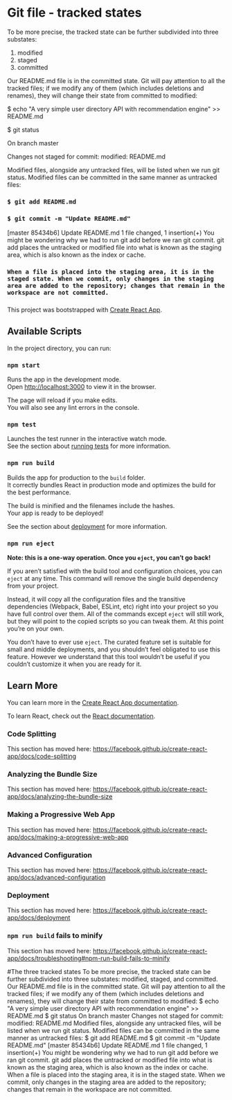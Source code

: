 # Git file - tracked states
To be more precise, the tracked state can be further subdivided into three substates:
1. modified
2. staged 
3. committed 

Our README.md file is in the committed state.
Git will pay attention to all the tracked files; if we modify any of them (which includes deletions and renames), they will change their state from committed to modified:

$ echo "A very simple user directory API with recommendation engine" >> README.md

$ git status

On branch master

Changes not staged for commit:
  modified: README.md

Modified files, alongside any untracked files, will be listed when we run git status. Modified files can be committed in the same manner as untracked files:
### `$ git add README.md`
### `$ git commit -m "Update README.md"`
[master 85434b6] Update README.md
 1 file changed, 1 insertion(+) You might be wondering why we had to run git add before we ran git commit. git add places the untracked or modified file into what is known as the staging area, which is also known as the index or cache. 
### `When a file is placed into the staging area, it is in the staged state. When we commit, only changes in the staging area are added to the repository; changes that remain in the workspace are not committed.`

###
This project was bootstrapped with [Create React App](https://github.com/facebook/create-react-app).

## Available Scripts

In the project directory, you can run:

### `npm start`

Runs the app in the development mode.<br>
Open [http://localhost:3000](http://localhost:3000) to view it in the browser.

The page will reload if you make edits.<br>
You will also see any lint errors in the console.

### `npm test`

Launches the test runner in the interactive watch mode.<br>
See the section about [running tests](https://facebook.github.io/create-react-app/docs/running-tests) for more information.

### `npm run build`

Builds the app for production to the `build` folder.<br>
It correctly bundles React in production mode and optimizes the build for the best performance.

The build is minified and the filenames include the hashes.<br>
Your app is ready to be deployed!

See the section about [deployment](https://facebook.github.io/create-react-app/docs/deployment) for more information.

### `npm run eject`

**Note: this is a one-way operation. Once you `eject`, you can’t go back!**

If you aren’t satisfied with the build tool and configuration choices, you can `eject` at any time. This command will remove the single build dependency from your project.

Instead, it will copy all the configuration files and the transitive dependencies (Webpack, Babel, ESLint, etc) right into your project so you have full control over them. All of the commands except `eject` will still work, but they will point to the copied scripts so you can tweak them. At this point you’re on your own.

You don’t have to ever use `eject`. The curated feature set is suitable for small and middle deployments, and you shouldn’t feel obligated to use this feature. However we understand that this tool wouldn’t be useful if you couldn’t customize it when you are ready for it.

## Learn More

You can learn more in the [Create React App documentation](https://facebook.github.io/create-react-app/docs/getting-started).

To learn React, check out the [React documentation](https://reactjs.org/).

### Code Splitting

This section has moved here: https://facebook.github.io/create-react-app/docs/code-splitting

### Analyzing the Bundle Size

This section has moved here: https://facebook.github.io/create-react-app/docs/analyzing-the-bundle-size

### Making a Progressive Web App

This section has moved here: https://facebook.github.io/create-react-app/docs/making-a-progressive-web-app

### Advanced Configuration

This section has moved here: https://facebook.github.io/create-react-app/docs/advanced-configuration

### Deployment

This section has moved here: https://facebook.github.io/create-react-app/docs/deployment

### `npm run build` fails to minify

This section has moved here: https://facebook.github.io/create-react-app/docs/troubleshooting#npm-run-build-fails-to-minify

#The three tracked states
To be more precise, the tracked state can be further subdivided into three substates: modified, staged, and committed. Our README.md file is in the committed state.
Git will pay attention to all the tracked files; if we modify any of them (which includes deletions and renames), they will change their state from committed to modified:
$ echo "A very simple user directory API with recommendation engine" >> README.md
$ git status
On branch master
Changes not staged for commit:
  modified: README.md
Modified files, alongside any untracked files, will be listed when we run git status. Modified files can be committed in the same manner as untracked files:
$ git add README.md
$ git commit -m "Update README.md"
[master 85434b6] Update README.md
 1 file changed, 1 insertion(+)
You might be wondering why we had to run git add before we ran git commit. git add places the untracked or modified file into what is known as the staging 
area, which is also known as the index or cache. When a file is placed into the staging area, it is in the staged state. When we commit, only changes in the staging area are added to the repository; changes that remain in the workspace are not committed.